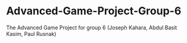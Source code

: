 # Advanced-Game-Project-Group-6
The Advanced Game Project for group 6 (Joseph Kahara, Abdul Basit Kasim, Paul Rusnak)
